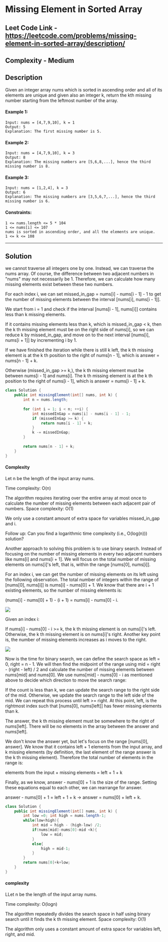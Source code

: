 # Missing Element in Sorted Array

## Leet Code Link - https://leetcode.com/problems/missing-element-in-sorted-array/description/

## Complexity - Medium

## Description
Given an integer array nums which is sorted in ascending order and all of its elements are unique and given also an integer k, return the kth missing number starting from the leftmost number of the array.

 

#### Example 1:
```
Input: nums = [4,7,9,10], k = 1
Output: 5
Explanation: The first missing number is 5.
```
#### Example 2:
```
Input: nums = [4,7,9,10], k = 3
Output: 8
Explanation: The missing numbers are [5,6,8,...], hence the third missing number is 8.
```
#### Example 3:
```
Input: nums = [1,2,4], k = 3
Output: 6
Explanation: The missing numbers are [3,5,6,7,...], hence the third missing number is 6.
 ```

#### Constraints:
```
1 <= nums.length <= 5 * 104
1 <= nums[i] <= 107
nums is sorted in ascending order, and all the elements are unique.
1 <= k <= 108
 ```
---
## Solution
we cannot traverse all integers one by one. Instead, we can traverse the nums array. Of course, the difference between two adjacent numbers in "nums" may not necessarily be 1. Therefore, we can calculate how many missing elements exist between these two numbers.

For each index i, we can set missed_in_gap = nums[i] - nums[i - 1] - 1 to get the number of missing elements between the interval [nums[i], nums[i - 1]].

We start from i = 1 and check if the interval [nums[i - 1], nums[i]] contains less than k missing elements.

If it contains missing elements less than k, which is missed_in_gap < k, then the k 
th
  missing element must be on the right side of nums[i], so we can reduce k by missed_in_gap, and move on to the next interval [nums[i], nums[i + 1]] by incrementing i by 1.

  If we have finished the iteration while there is still k left, the k 
th
  missing element is at the k 
th
  position to the right of nums[n - 1], which is answer = nums[n - 1] + k.

  Otherwise (missed_in_gap >= k,), the k 
th
  missing element must be between nums[i - 1] and nums[i]. The k 
th
  missing element is at the k 
th
  position to the right of nums[i - 1], which is answer = nums[i - 1] + k.

```java
class Solution {
    public int missingElement(int[] nums, int k) {
        int n = nums.length;
        
        for (int i = 1; i < n; ++i) {
            int missedInGap = nums[i] - nums[i - 1] - 1;
            if (missedInGap >= k) {
                return nums[i - 1] + k;
            }
            k -= missedInGap;
        }
        
        return nums[n - 1] + k;
    }
}
```
#### Complexity
Let n be the length of the input array nums.

Time complexity: O(n)

The algorithm requires iterating over the entire array at most once to calculate the number of missing elements between each adjacent pair of numbers.
Space complexity: O(1)

We only use a constant amount of extra space for variables missed_in_gap and i.



Follow up: Can you find a logarithmic time complexity (i.e., O(log(n))) solution?

Another approach to solving this problem is to use binary search. Instead of focusing on the number of missing elements in every two adjacent numbers like nums[i] and nums[i + 1]. We will focus on the total number of missing elements on nums[i]'s left, that is, within the range [nums[0], nums[i]].

For an index i, we can get the number of missing elements on its left using the following observation. The total number of integers within the range of [nums[0], nums[i]] is nums[i] - nums[0] + 1. We know that there are i + 1 existing elements, so the number of missing elements is:

(nums[i] - nums[0] + 1) - (i + 1) = nums[i] - nums[0] - i.

<img src = "https://leetcode.com/problems/missing-element-in-sorted-array/Figures/1060/b2.png" />

Given an index i:

If nums[i] - nums[0] - i >= k, the k 
th
  missing element is on nums[i]'s left.
Otherwise, the k 
th
  missing element is on nums[i]'s right.
Another key point is, the number of missing elements increases as i moves to the right.

<img src = "https://leetcode.com/problems/missing-element-in-sorted-array/Figures/1060/b1.png" />

Now is the time for binary search, we can define the search space as left = 0, right = n - 1. We will then find the midpoint of the range using mid = right - (right - left) / 2 and calculate the number of missing elements between nums[mid] and nums[0].
We use nums[mid] - nums[0] - i as mentioned above to decide which direction to move the search range:

If the count is less than k, we can update the search range to the right side of the mid.
Otherwise, we update the search range to the left side of the mid.
We can repeat this process until left >= right. At this point, left, is the rightmost index such that [nums[0], nums[left]] has fewer missing elements than k.

The answer, the k 
th
  missing element must be somewhere to the right of nums[left]. There will be no elements in the array between the answer and nums[left].

We don't know the answer yet, but let's focus on the range [nums[0], answer]. We know that it contains left + 1 elements from the input array, and k missing elements (by definition, the last element of the range answer is the k 
th
  missing element). Therefore the total number of elements in the range is:

elements from the input + missing elements = left + 1 + k

Finally, as we know, answer - nums[0] + 1 is the size of the range. Setting these equations equal to each other, we can rearrange for answer.

answer - nums[0] + 1 = left + 1 + k -> answer = nums[0] + left + k.


```java
class Solution {
    public int missingElement(int[] nums, int k) {
        int low =0; int high = nums.length-1;
        while(low<high){
            int mid = high - (high-low) /2;
            if(nums[mid]-nums[0]-mid <k){
                low = mid;
            }
            else{
                high = mid-1;
            }
        }
        return nums[0]+k+low;
    }
}
```
#### complexity 
LLet n be the length of the input array nums.

Time complexity: O(logn)

The algorithm repeatedly divides the search space in half using binary search until it finds the k 
th
  missing element.
Space complexity: O(1)

The algorithm only uses a constant amount of extra space for variables left, right, and mid.
